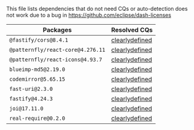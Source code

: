 This file lists dependencies that do not need CQs or auto-detection does not work due to a bug in https://github.com/eclipse/dash-licenses

| Packages | Resolved CQs |
| --- | --- |
| `@fastify/cors@8.4.1` | [clearlydefined](https://clearlydefined.io/definitions/npm/npmjs/@fastify/cors/8.4.1) |
| `@patternfly/react-core@4.276.11` | [clearlydefined](https://clearlydefined.io/definitions/npm/npmjs/@patternfly/react-core/4.276.11) |
| `@patternfly/react-icons@4.93.7` | [clearlydefined](https://clearlydefined.io/definitions/npm/npmjs/@patternfly/react-icons/4.93.7) |
| `blueimp-md5@2.19.0` | [clearlydefined](https://clearlydefined.io/definitions/npm/npmjs/-/blueimp-md5/2.19.0) |
| `codemirror@5.65.15` | [clearlydefined](https://clearlydefined.io/definitions/npm/npmjs/-/codemirror/5.65.15) |
| `fast-uri@2.3.0` | [clearlydefined](https://clearlydefined.io/definitions/npm/npmjs/-/fast-uri/2.3.0) |
| `fastify@4.24.3` | [clearlydefined](https://clearlydefined.io/definitions/npm/npmjs/-/fastify/4.24.3) |
| `joi@17.11.0` | [clearlydefined](https://clearlydefined.io/definitions/npm/npmjs/-/joi/17.11.0) |
| `real-require@0.2.0` | [clearlydefined](https://clearlydefined.io/definitions/npm/npmjs/-/real-require/0.2.0) |
